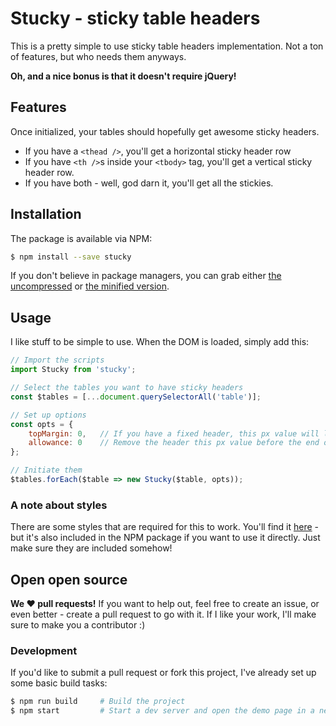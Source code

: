 # Stucky - sticky table headers

This is a pretty simple to use sticky table headers implementation. Not a ton
of features, but who needs them anyways.

**Oh, and a nice bonus is that it doesn't require jQuery!**

## Features

Once initialized, your tables should hopefully get awesome sticky headers.

- If you have a `<thead />`, you'll get a horizontal sticky header row
- If you have `<th />`s inside your `<tbody>` tag, you'll get a vertical sticky
header row.
- If you have both - well, god darn it, you'll get all the stickies.

## Installation

The package is available via NPM:

```bash
$ npm install --save stucky
```

If you don't believe in package managers, you can grab either [the
uncompressed](dist/stucky.js) or [the minified version](dist/stucky.min.js).

## Usage

I like stuff to be simple to use. When the DOM is loaded, simply add this:

```javascript
// Import the scripts
import Stucky from 'stucky';

// Select the tables you want to have sticky headers
const $tables = [...document.querySelectorAll('table')];

// Set up options
const opts = {
    topMargin: 0,   // If you have a fixed header, this px value will let you account for it
    allowance: 0    // Remove the header this px value before the end of the table
};

// Initiate them
$tables.forEach($table => new Stucky($table, opts));
```

### A note about styles

There are some styles that are required for this to work. You'll find it
[here](dist/stucky.css) - but it's also included in the NPM package if you want
to use it directly. Just make sure they are included somehow!

## Open open source

**We :heart: pull requests!** If you want to help out, feel free to create an issue,
or even better - create a pull request to go with it. If I like your work, I'll
make sure to make you a contributor :)

### Development

If you'd like to submit a pull request or fork this project, I've already set
up some basic build tasks:

```bash
$ npm run build     # Build the project
$ npm start         # Start a dev server and open the demo page in a new tab
```
